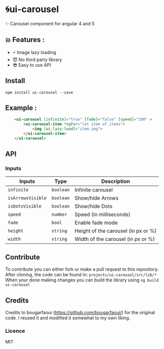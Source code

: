 # 🌀ui-carousel 

✨  Carousel component for angular 4 and 5

## 💥 Features :
- ⚡️ Image lazy loading
- 😈 No third party library
- 😎 Easy to use API
## Install
``` npm install ui-carousel --save ```

## Example :
```html
    <ui-carousel [infinite]="true" [fade]="false" [speed]="200" >
        <ui-carousel-item *ngFor="let item of items">
            <img [ui-lazy-load]="item.img">
        </ui-carousel-item>
    </ui-carousel>
```
## API

### Inputs 

Inputs           | Type            | Description                                                  
---------------- | --------------- | -----------                                           
`infinite`       | `boolean`       | Infinite carousel                     
`isArrowsVisible`| `boolean`       | Show/hide Arrows                                                            
`isDotsVisible`  | `boolean`       | Show/hide Dots       
`speed`          | `number`        | Speed (in milliseconds)       
`fade`           | `bool`          | Enable fade mode                                                             
`height`         | `string`        | Height of the carousel (in px or %)             
`width`          | `string`        | Width of the carousel (in px or %)

## Contribute

To contribute you can either fork or make a pull request to this repository.
After cloning, the code can be found in: `projects/ui-carousel/src/lib/*`
When your done making changes you can build the library using `ng build ui-carousel`

## Credits

Credits to bougarfaoui (https://github.com/bougarfaoui/) for the original code. I reused it and modified it somewhat to my own liking.

### Licence

MIT
